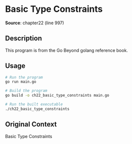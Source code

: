 # Basic Type Constraints

**Source**: chapter22 (line 997)

## Description

This program is from the Go Beyond golang reference book.

## Usage

```bash
# Run the program
go run main.go

# Build the program
go build -o ch22_basic_type_constraints main.go

# Run the built executable
./ch22_basic_type_constraints
```

## Original Context

Basic Type Constraints
